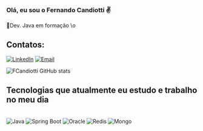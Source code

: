 
### Olá, eu sou o Fernando Candiotti ✌️

🚧Dev. Java em formação \o

 

 ## Contatos:

[![LinkedIn](https://img.shields.io/badge/LinkedIn-0077B5?style=for-the-badge&logo=linkedin&logoColor=white
)](https://www.linkedin.com/in/fernando-teixeira-candiotti-1889741b6/)
[![Email](	https://img.shields.io/badge/WhatsApp-25D366?style=for-the-badge&logo=whatsapp&logoColor=white
)](https://wa.me/5514997288086)

![FCandiotti GitHub stats](https://github-readme-stats.vercel.app/api?username=fcandiotti&show_icons=true&theme=dark)

## Tecnologias que atualmente eu estudo e trabalho no meu dia
<div style="display: inline_block"><br/>
  <img align="center" alt="Java" src="https://img.shields.io/badge/Java-ED8B00?style=for-the-badge&logo=java&logoColor=white"/>
  <img align="center" alt="Spring Boot" src="https://img.shields.io/badge/Spring-6DB33F?style=for-the-badge&logo=spring&logoColor=white"/>
  <img align="center" alt="Oracle" src="https://img.shields.io/badge/MySQL-00000F?style=for-the-badge&logo=mysql&logoColor=white](https://img.shields.io/badge/Oracle-F80000?style=for-the-badge&logo=oracle&logoColor=white"/>
 <img align="center" alt="Redis" src="https://img.shields.io/badge/redis-%23DD0031.svg?style=for-the-badge&logo=redis&logoColor=white"/>
 <img align="center" alt="Mongo" src="https://img.shields.io/badge/MongoDB-%234ea94b.svg?style=for-the-badge&logo=mongodb&logoColor=white"/>
</div><br/>
